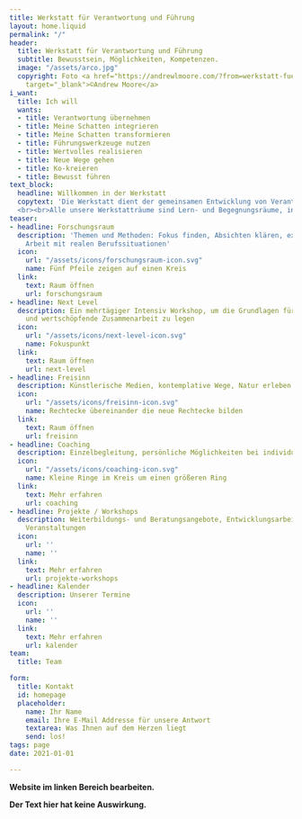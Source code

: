 ```yaml
---
title: Werkstatt für Verantwortung und Führung
layout: home.liquid
permalink: "/"
header:
  title: Werkstatt für Verantwortung und Führung
  subtitle: Bewusstsein, Möglichkeiten, Kompetenzen.
  image: "/assets/arco.jpg"
  copyright: Foto <a href="https://andrewlmoore.com/?from=werkstatt-fuer-verantwortung-und-fuehrung.de"
    target="_blank">©Andrew Moore</a>
i_want:
  title: Ich will
  wants:
  - title: Verantwortung übernehmen
  - title: Meine Schatten integrieren
  - title: Meine Schatten transformieren
  - title: Führungswerkzeuge nutzen
  - title: Wertvolles realisieren
  - title: Neue Wege gehen
  - title: Ko-kreieren
  - title: Bewusst führen
text_block:
  headline: Willkommen in der Werkstatt
  copytext: 'Die Werkstatt dient der gemeinsamen Entwicklung von Verantwortung und Führung auf der individuellen wie der beruflichen Ebene. Das wollen wir miteinander praktisch erforschen und lernen: Wie will ich Verantwortung übernehmen und tragen? Wie praktiziere ich Führung  (d. h. Selbst-, Team- und Organisationsführung)? 
  <br><br>Alle unsere Werkstatträume sind Lern- und Begegnungsräume, in denen aus dem konkreten »Material« einer Situation schöpferisch neue Möglichkeiten entwickelt werden. So erproben wir von Anfang an Lernen im Team, erleben uns im Spiegel anderer, erkunden kokreative Prozesse und gewinnen spielerisch Einsichten durch konkrete Beispiele.'
teaser:
- headline: Forschungsraum
  description: 'Themen und Methoden: Fokus finden, Absichten klären, experimentelle
    Arbeit mit realen Berufssituationen'
  icon:
    url: "/assets/icons/forschungsraum-icon.svg"
    name: Fünf Pfeile zeigen auf einen Kreis
  link:
    text: Raum öffnen
    url: forschungsraum
- headline: Next Level
  description: Ein mehrtägiger Intensiv Workshop, um die Grundlagen für eine verantwortliche
    und wertschöpfende Zusammenarbeit zu legen
  icon:
    url: "/assets/icons/next-level-icon.svg"
    name: Fokuspunkt
  link:
    text: Raum öffnen
    url: next-level
- headline: Freisinn
  description: Künstlerische Medien, kontemplative Wege, Natur erleben
  icon:
    url: "/assets/icons/freisinn-icon.svg"
    name: Rechtecke übereinander die neue Rechtecke bilden
  link:
    text: Raum öffnen
    url: freisinn
- headline: Coaching
  description: Einzelbegleitung, persönliche Möglichkeiten bei individuellen Herausforderungen
  icon:
    url: "/assets/icons/coaching-icon.svg"
    name: Kleine Ringe im Kreis um einen größeren Ring
  link:
    text: Mehr erfahren
    url: coaching
- headline: Projekte / Workshops
  description: Weiterbildungs- und Beratungsangebote, Entwicklungsarbeit vor Ort,
    Veranstaltungen
  icon:
    url: ''
    name: ''
  link:
    text: Mehr erfahren
    url: projekte-workshops
- headline: Kalender
  description: Unserer Termine
  icon:
    url: ''
    name: ''
  link:
    text: Mehr erfahren
    url: kalender
team:
  title: Team

form:
  title: Kontakt
  id: homepage
  placeholder:
    name: Ihr Name
    email: Ihre E-Mail Addresse für unsere Antwort
    textarea: Was Ihnen auf dem Herzen liegt
    send: los!
tags: page
date: 2021-01-01

---
```

<strong>Website im linken Bereich bearbeiten.<strong>

Der Text hier hat keine Auswirkung.